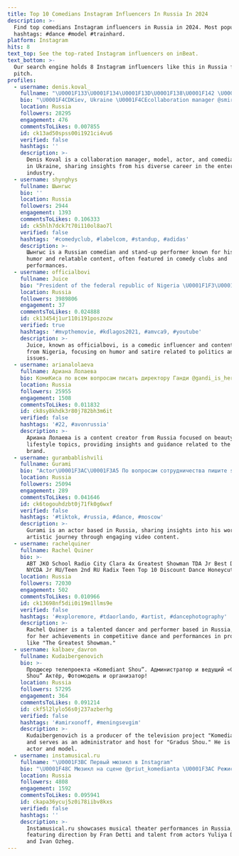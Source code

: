 ```yaml
---
title: Top 10 Comedians Instagram Influencers In Russia In 2024
description: >-
  Find top comedians Instagram influencers in Russia in 2024. Most popular
  hashtags: #dance #model #trainhard.
platform: Instagram
hits: 8
text_top: See the top-rated Instagram influencers on inBeat.
text_bottom: >-
  Our search engine holds 8 Instagram influencers like this in Russia for you to
  pitch.
profiles:
  - username: denis.koval_
    fullname: "\U0001F133\U0001F134\U0001F13D\U0001F138\U0001F142 \U0001F13A\U0001F13E\U0001F145\U0001F130\U0001F13B\U0001F134\U0001F145"
    bio: "\U0001F4CDKiev, Ukraine \U0001F4CEcollaboration manager @smirnovaa.s \U0001F4CCmodel, actor, comedian \U0001F3A5UNTM 2 #тмпу"
    location: Russia
    followers: 28295
    engagement: 476
    commentsToLikes: 0.007855
    id: ck13ad50spss00i1921ci4vu6
    verified: false
    hashtags: ''
    description: >-
      Denis Koval is a collaboration manager, model, actor, and comedian based
      in Ukraine, sharing insights from his diverse career in the entertainment
      industry.
  - username: shynghys
    fullname: Шынгыс
    bio: ''
    location: Russia
    followers: 2944
    engagement: 1393
    commentsToLikes: 0.106333
    id: ck5hlh7dck7t70i110ol8ao7l
    verified: false
    hashtags: '#comedyclub, #labelcom, #standup, #adidas'
    description: >-
      Шынгыс is a Russian comedian and stand-up performer known for his engaging
      humor and relatable content, often featured in comedy clubs and
      performances.
  - username: officialbovi
    fullname: Juice
    bio: "President of the federal republic of Nigeria \U0001F1F3\U0001F1EC (online) Head of the fire \U0001F525 brigade"
    location: Russia
    followers: 3989806
    engagement: 37
    commentsToLikes: 0.024888
    id: ck13454j1ur110i191poszozw
    verified: true
    hashtags: '#mvpthemovie, #kdlagos2021, #amvca9, #youtube'
    description: >-
      Juice, known as officialbovi, is a comedic influencer and content creator
      from Nigeria, focusing on humor and satire related to politics and social
      issues.
  - username: arianalolaeva
    fullname: Ариана Лолаева
    bio: КомиКиса по всем вопросам писать директору Ганди @gandi_is_here
    location: Russia
    followers: 25955
    engagement: 1508
    commentsToLikes: 0.011832
    id: ck8sy8khdk3r80j782bh3m6it
    verified: false
    hashtags: '#22, #avonrussia'
    description: >-
      Ариана Лолаева is a content creator from Russia focused on beauty and
      lifestyle topics, providing insights and guidance related to the AVON
      brand.
  - username: gurambablishvili
    fullname: Gurami
    bio: "Actor\U0001F3AC\U0001F3A5 По вопросам сотрудничества пишите sonibogach@mail.ru"
    location: Russia
    followers: 25094
    engagement: 289
    commentsToLikes: 0.041646
    id: ck6togouhdzbt0j71fk0g6wxf
    verified: false
    hashtags: '#tiktok, #russia, #dance, #moscow'
    description: >-
      Gurami is an actor based in Russia, sharing insights into his work and
      artistic journey through engaging video content.
  - username: rachelquiner
    fullname: Rachel Quiner
    bio: >-
      ABT JKO School Radio City Clara 4x Greatest Showman TDA Jr Best Dancer RU
      NYCDA Jr RU/Teen 2nd RU Radix Teen Top 10 Discount Dance Honeycut ⬇️
    location: Russia
    followers: 72030
    engagement: 502
    commentsToLikes: 0.010966
    id: ck13698nf5dii0i19m1llms9e
    verified: false
    hashtags: '#exploremore, #tdaorlando, #artist, #dancephotography'
    description: >-
      Rachel Quiner is a talented dancer and performer based in Russia, known
      for her achievements in competitive dance and performances in productions
      like "The Greatest Showman."
  - username: kalbaev_davron
    fullname: Kudaibergenovich
    bio: >-
      Продюсер телепроекта «Komediant Shou”. Администратор и ведущий «Gradus
      Shou” Актёр, Фотомодель и организатор!
    location: Russia
    followers: 57295
    engagement: 364
    commentsToLikes: 0.091214
    id: ckf5l2lylo56s0j237azberhg
    verified: false
    hashtags: '#amirxonoff, #meningsevgim'
    description: >-
      Kudaibergenovich is a producer of the television project "Komediant Shou"
      and serves as an administrator and host for "Gradus Shou." He is also an
      actor and model.
  - username: instamusical.ru
    fullname: "\U0001F3BC Первый мюзикл в Instagram"
    bio: "\U0001F48C Мюзикл на сцене @priut_komedianta \U0001F3AC Режиссер @frandetti \U0001F483\U0001F3FB Актриса @dyakina.yuliya \U0001F57A\U0001F3FC Актёр @ivanozhogin"
    location: Russia
    followers: 4808
    engagement: 1592
    commentsToLikes: 0.095941
    id: ckapa36ycuj5z0i78iibv8kxs
    verified: false
    hashtags: ''
    description: >-
      Instamusical.ru showcases musical theater performances in Russia,
      featuring direction by Fran Detti and talent from actors Yuliya Dyakina
      and Ivan Ozheg.
---
```



